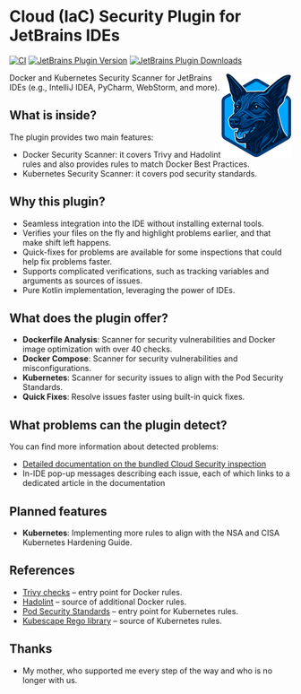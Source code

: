 # Cloud (IaC) Security Plugin for JetBrains IDEs

[![CI](https://github.com/NordCoderd/infrastructure-security/actions/workflows/gradle.yml/badge.svg)](https://github.com/NordCoderd/infrastructure-security/actions/workflows/gradle.yml)
[![JetBrains Plugin Version](https://img.shields.io/jetbrains/plugin/v/dev.protsenko.security-linter)](https://plugins.jetbrains.com/plugin/25413-infrastructure-security)
[![JetBrains Plugin Downloads](https://img.shields.io/jetbrains/plugin/d/dev.protsenko.security-linter)](https://plugins.jetbrains.com/plugin/25413-infrastructure-security)

<!-- Plugin description -->
<picture>
  <img alt="Logo" align="right" src="https://raw.githubusercontent.com/NordCoderd/cloud-security-plugin/refs/heads/master/src/main/resources/META-INF/pluginIcon.svg" width="125">
</picture>

Docker and Kubernetes Security Scanner for JetBrains IDEs (e.g., IntelliJ IDEA, PyCharm, WebStorm, and more).

## What is inside?

The plugin provides two main features:

- Docker Security Scanner: it covers Trivy and Hadolint rules and also provides rules to match Docker Best Practices.
- Kubernetes Security Scanner: it covers pod security standards.

## Why this plugin?

- Seamless integration into the IDE without installing external tools.
- Verifies your files on the fly and highlight problems earlier, and that make shift left happens.
- Quick-fixes for problems are available for some inspections that could help fix problems faster.
- Supports complicated verifications, such as tracking variables and arguments as sources of issues.
- Pure Kotlin implementation, leveraging the power of IDEs.

## What does the plugin offer?

- **Dockerfile Analysis**: Scanner for security vulnerabilities and Docker image optimization with over 40 checks.
- **Docker Compose**: Scanner for security vulnerabilities and misconfigurations.
- **Kubernetes**: Scanner for security issues to align with the Pod Security Standards.
- **Quick Fixes**: Resolve issues faster using built-in quick fixes.

## What problems can the plugin detect?

You can find more information about detected problems:

- <a href="https://protsenko.dev/infrastructure-security">Detailed documentation on the bundled Cloud Security inspection</a>
- In-IDE pop-up messages describing each issue, each of which links to a dedicated article in the documentation

## Planned features

- **Kubernetes**: Implementing more rules to align with the NSA and CISA Kubernetes Hardening Guide.

## References

- [Trivy checks](https://github.com/aquasecurity/trivy-checks/tree/main) – entry point for Docker rules.
- [Hadolint](https://github.com/hadolint/hadolint) – source of additional Docker rules.
- [Pod Security Standards](https://kubernetes.io/docs/concepts/security/pod-security-standards/) – entry point for Kubernetes rules.
- [Kubescape Rego library](https://github.com/kubescape/regolibrary) – source of Kubernetes rules.

## Thanks

- My mother, who supported me every step of the way and who is no longer with us.
<!-- Plugin description end -->
